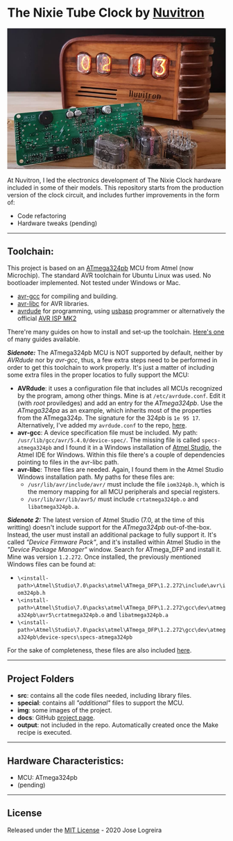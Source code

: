 
# **The Nixie Tube Clock** by [Nuvitron]

![alt text][clock_pcb]

At Nuvitron, I led the electronics development of The Nixie Clock hardware included in some of their models. This repository starts from the production version of the clock circuit, and includes further improvements in the form of:

- Code refactoring
- Hardware tweaks (pending)

---

## Toolchain:

This project is based on an [ATmega324pb][324pb] MCU from Atmel (now Microchip). The standard AVR toolchain for Ubuntu Linux was used. No bootloader implemented. Not tested under Windows or Mac.

- [avr-gcc] for compiling and building.
- [avr-libc] for AVR libraries.
- [avrdude] for programming, using [usbasp] programmer or alternatively the official [AVR ISP MK2][mk2]

There're many guides on how to install and set-up the toolchain. [Here's one] of many guides available.

***Sidenote:*** The ATmega324pb MCU is NOT supported by default, neither by *AVRdude* nor by *avr-gcc*, thus, a few extra steps need to be performed in order to get this toolchain to work properly. It's just a matter of including some extra files in the proper locatios to fully support the MCU:
* **AVRdude**: it uses a configuration file that includes all MCUs recognized by the program, among other things. Mine is at `/etc/avrdude.conf`. Edit it (with *root* proviledges) and add an entry for the *ATmega324pb*. Use the *ATmega324pa* as an example, which inherits most of the properties from the ATmega324p. The signature for the 324pb is `1e 95 17`. Alternatively, I've added my `avrdude.conf` to the repo, [here][special].
* **avr-gcc**: A device specification file must be included. My path: `/usr/lib/gcc/avr/5.4.0/device-spec/`. The missing file is called `specs-atmega324pb` and I found it in a Windows installation of [Atmel Studio][astudio], the Atmel IDE for Windows. Within this file there's a couple of dependencies pointing to files in the avr-libc path.
* **avr-libc**: Three files are needed. Again, I found them in the Atmel Studio Windows installation path. My paths for these files are:
  * `/usr/lib/avr/include/avr/` must include the file `iom324pb.h`, which is the memory mapping for all MCU peripherals and special registers.
  * `/usr/lib/avr/lib/avr5/` must include `crtatmega324pb.o` and `libatmega324pb.a`.

***Sidenote 2:*** The latest version of Atmel Studio (7.0, at the time of this writting) doesn't include support for the *ATmega324pb* out-of-the-box. Instead, the user must install an additional package to fully support it. It's called *"Device Firmware Pack"*, and it's installed within Atmel Studio in the *"Device Package Manager"* window. Search for ATmega_DFP and install it. Mine was version `1.2.272`. Once installed, the previously mentioned Windows files can be found at:
  * `\<install-path>\Atmel\Studio\7.0\packs\atmel\ATmega_DFP\1.2.272\include\avr\iom324pb.h`
  * `\<install-path>\Atmel\Studio\7.0\packs\atmel\ATmega_DFP\1.2.272\gcc\dev\atmega324pb\avr5\crtatmega324pb.o` and `libatmega324pb.a`
  * `\<install-path>\Atmel\Studio\7.0\packs\atmel\ATmega_DFP\1.2.272\gcc\dev\atmega324pb\device-specs\specs-atmega324pb`

For the sake of completeness, these files are also included [here][special].

---

## Project Folders
- **src**: contains all the code files needed, including library files.
- **special**: contains all *"additional"* files to support the MCU.
- **img**: some images of the project.
- **docs**: GitHub [project page][ppage].
- **output**: not included in the repo. Automatically created once the Make recipe is executed.

---

## Hardware Characteristics:
- MCU: ATmega324pb 
- (pending)

---

## License

Released under the [MIT License][license] - 2020 Jose Logreira

[clock_pcb]: https://raw.githubusercontent.com/joselogreira/nixie_clock/master/img/clock_pcb.png "Nixie Clock Circuit"
[Nuvitron]: <https://nuvitron.com>
[avr-gcc]: <https://www.microchip.com/mplab/avr-support/avr-and-arm-toolchains-c-compilers>
[avr-libc]: <https://www.nongnu.org/avr-libc/user-manual/overview.html>
[avrdude]: <https://www.nongnu.org/avrdude/>
[usbasp]: <https://www.fischl.de/usbasp/>
[Here's one]: <http://maxembedded.com/2015/06/setting-up-avr-gcc-toolchain-on-linux-and-mac-os-x/>
[special]: /special/
[astudio]: https://www.microchip.com/mplab/avr-support/atmel-studio-7
[324pb]: http://ww1.microchip.com/downloads/en/DeviceDoc/40001908A.pdf
[mk2]: http://ww1.microchip.com/downloads/en/DeviceDoc/Atmel-42093-AVR-ISP-mkII_UserGuide.pdf
[license]: /LICENSE
[ppage]: https://joselogreira.github.io/nixie_clock/
